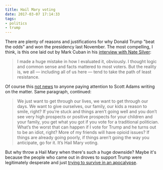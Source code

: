 ```yaml
---
title: Hail Mary voting
date: 2017-03-07 17:14:33
tags:
- politics
- trump
---
```


There are plenty of reasons and justifications for why Donald Trump "beat the odds" and won the presidency last November. The most compelling, I think, is this one laid out by Mark Cuban in his [interview with Nate Silver](https://fivethirtyeight.com/features/nate-silver-and-mark-cuban-talk-a-lot-of-politics-and-a-little-basketball/):

> I made a huge mistake in how I evaluated it, obviously. I thought logic and common sense and facts mattered to most voters. But the reality is, we all — including all of us here — tend to take the path of least resistance.

Of course this [not news](http://blog.dilbert.com/post/135197159371/a-voters-guide-to-thinking) to anyone paying attention to Scott Adams writing on the  matter. Same paragraph, continued:

> We just want to get through our lives, we want to get through our days. We want to give ourselves, our family, our kids a reason to smile, right? If you’re stuck and things aren’t going well and you don’t see very high prospects or positive prospects for your children and your family, you get what you got if you vote for a traditional politician. What’s the worst that can happen if I vote for Trump and he turns out to be an idiot, right? More of my friends will have opioid issues? If things are already going poorly, if things aren’t going the way you anticipate, go for it. It’s Hail Mary voting.

But why throw a Hail Mary when there's such a huge downside? Maybe it's because the people who came out in droves to support Trump were legitimately desperate and just [trying to survive in an apocalypse](http://chrisbredesen.com/2017/02/19/compelling-take-on-right-vs-left/).
